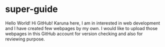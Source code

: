 # super-guide
Hello World!
Hi GitHub!
Karuna here, I am in interested in web development and I have created few webpages by my own. I would like to upload those webpages in this GitHub account for version checking and also for reviewing purpose.
